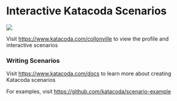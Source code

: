 # Interactive Katacoda Scenarios

[![](http://shields.katacoda.com/katacoda/collonville/count.svg)](https://www.katacoda.com/collonville "Get your profile on Katacoda.com")

Visit https://www.katacoda.com/collonville to view the profile and interactive scenarios

### Writing Scenarios
Visit https://www.katacoda.com/docs to learn more about creating Katacoda scenarios

For examples, visit https://github.com/katacoda/scenario-example
